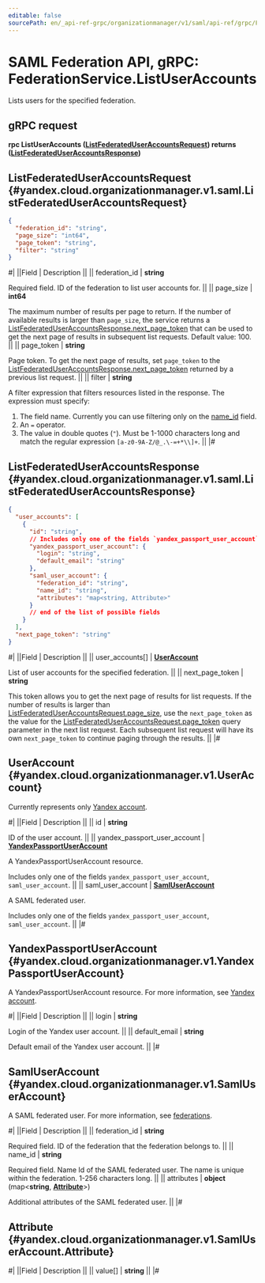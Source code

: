 ```yaml
---
editable: false
sourcePath: en/_api-ref-grpc/organizationmanager/v1/saml/api-ref/grpc/Federation/listUserAccounts.md
---
```


# SAML Federation API, gRPC: FederationService.ListUserAccounts

Lists users for the specified federation.

## gRPC request

**rpc ListUserAccounts ([ListFederatedUserAccountsRequest](#yandex.cloud.organizationmanager.v1.saml.ListFederatedUserAccountsRequest)) returns ([ListFederatedUserAccountsResponse](#yandex.cloud.organizationmanager.v1.saml.ListFederatedUserAccountsResponse))**

## ListFederatedUserAccountsRequest {#yandex.cloud.organizationmanager.v1.saml.ListFederatedUserAccountsRequest}

```json
{
  "federation_id": "string",
  "page_size": "int64",
  "page_token": "string",
  "filter": "string"
}
```

#|
||Field | Description ||
|| federation_id | **string**

Required field. ID of the federation to list user accounts for. ||
|| page_size | **int64**

The maximum number of results per page to return. If the number of available
results is larger than `page_size`, the service returns a [ListFederatedUserAccountsResponse.next_page_token](#yandex.cloud.organizationmanager.v1.saml.ListFederatedUserAccountsResponse)
that can be used to get the next page of results in subsequent list requests.
Default value: 100. ||
|| page_token | **string**

Page token. To get the next page of results, set `page_token`
to the [ListFederatedUserAccountsResponse.next_page_token](#yandex.cloud.organizationmanager.v1.saml.ListFederatedUserAccountsResponse)
returned by a previous list request. ||
|| filter | **string**

A filter expression that filters resources listed in the response.
The expression must specify:
1. The field name. Currently you can use filtering only on the [name_id](#yandex.cloud.organizationmanager.v1.SamlUserAccount) field.
2. An `=` operator.
3. The value in double quotes (`"`). Must be 1-1000 characters long and match the regular expression
`[a-z0-9A-Z/@_.\-=+*\\]+`. ||
|#

## ListFederatedUserAccountsResponse {#yandex.cloud.organizationmanager.v1.saml.ListFederatedUserAccountsResponse}

```json
{
  "user_accounts": [
    {
      "id": "string",
      // Includes only one of the fields `yandex_passport_user_account`, `saml_user_account`
      "yandex_passport_user_account": {
        "login": "string",
        "default_email": "string"
      },
      "saml_user_account": {
        "federation_id": "string",
        "name_id": "string",
        "attributes": "map<string, Attribute>"
      }
      // end of the list of possible fields
    }
  ],
  "next_page_token": "string"
}
```

#|
||Field | Description ||
|| user_accounts[] | **[UserAccount](#yandex.cloud.organizationmanager.v1.UserAccount)**

List of user accounts for the specified federation. ||
|| next_page_token | **string**

This token allows you to get the next page of results for list requests. If the number of results
is larger than [ListFederatedUserAccountsRequest.page_size](#yandex.cloud.organizationmanager.v1.saml.ListFederatedUserAccountsRequest), use the `next_page_token` as the value
for the [ListFederatedUserAccountsRequest.page_token](#yandex.cloud.organizationmanager.v1.saml.ListFederatedUserAccountsRequest) query parameter in the next list request.
Each subsequent list request will have its own `next_page_token` to continue paging through the results. ||
|#

## UserAccount {#yandex.cloud.organizationmanager.v1.UserAccount}

Currently represents only [Yandex account](/docs/iam/concepts/users/accounts#passport).

#|
||Field | Description ||
|| id | **string**

ID of the user account. ||
|| yandex_passport_user_account | **[YandexPassportUserAccount](#yandex.cloud.organizationmanager.v1.YandexPassportUserAccount)**

A YandexPassportUserAccount resource.

Includes only one of the fields `yandex_passport_user_account`, `saml_user_account`. ||
|| saml_user_account | **[SamlUserAccount](#yandex.cloud.organizationmanager.v1.SamlUserAccount)**

A SAML federated user.

Includes only one of the fields `yandex_passport_user_account`, `saml_user_account`. ||
|#

## YandexPassportUserAccount {#yandex.cloud.organizationmanager.v1.YandexPassportUserAccount}

A YandexPassportUserAccount resource.
For more information, see [Yandex account](/docs/iam/concepts/users/accounts#passport).

#|
||Field | Description ||
|| login | **string**

Login of the Yandex user account. ||
|| default_email | **string**

Default email of the Yandex user account. ||
|#

## SamlUserAccount {#yandex.cloud.organizationmanager.v1.SamlUserAccount}

A SAML federated user.
For more information, see [federations](/docs/iam/concepts/users/saml-federations).

#|
||Field | Description ||
|| federation_id | **string**

Required field. ID of the federation that the federation belongs to. ||
|| name_id | **string**

Required field. Name Id of the SAML federated user.
The name is unique within the federation. 1-256 characters long. ||
|| attributes | **object** (map<**string**, **[Attribute](#yandex.cloud.organizationmanager.v1.SamlUserAccount.Attribute)**>)

Additional attributes of the SAML federated user. ||
|#

## Attribute {#yandex.cloud.organizationmanager.v1.SamlUserAccount.Attribute}

#|
||Field | Description ||
|| value[] | **string** ||
|#